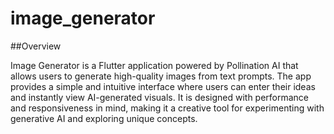 # image_generator

##Overview

Image Generator is a Flutter application powered by Pollination AI that allows users to generate high-quality images from text prompts. The app provides a simple and intuitive interface where users can enter their ideas and instantly view AI-generated visuals. It is designed with performance and responsiveness in mind, making it a creative tool for experimenting with generative AI and exploring unique concepts.
